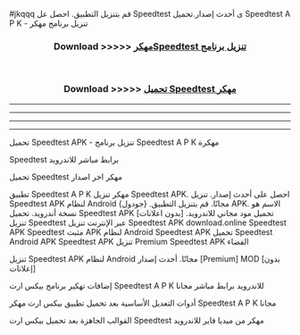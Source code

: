 #jkqqq قم بتنزيل التطبيق. احصل عل Speedtest  ى أحدث إصدار.تحميل Speedtest  A P K - تنزيل برنامج مهكر



<div align="center">
<h3>Download >>>>> <a href="https://ar-sites.web.app/?ar= Speedtest ">مهكرSpeedtest  تنزيل برنامج</a></h3><br>

<h3>Download >>>>> <a href="https://ar-sites.web.app/?ar= Speedtest ">تحميل Speedtest  مهكر</a></h3>
</div>


----------------------------------------------------------

----------------------------------------------------------

----------------------------------------------------------

----------------------------------------------------------


تحميل Speedtest  APK - تنزيل برنامج Speedtest  A P K مهكرة

Speedtest  برابط مباشر للاندرويد

تحميل Speedtest  مهكر اخر اصدار

تطبيق Speedtest  A P K مهكر
تنزيل Speedtest  APK. احصل على أحدث إصدار.
تنزيل Speedtest  APK لنظام Android مجانًا.
قم بتنزيل التطبيق. {جودول} APK. الاسم هو نسخة أندرويد.
تحميل Speedtest  APK [بدون اعلانات]
تحميل مود مجاني للاندرويد.
تنزيل Speedtest  عبر الإنترنت
تنزيل Speedtest  APK
download.online Speedtest  APK
Speedtest  مثبت APK لنظام Android
Speedtest  APK
تحميل Speedtest  Android APK
Speedtest  APK تنزيل Premium
Speedtest  APK الفضاء

تنزيل Speedtest  APK لنظام Android مجانًا. أحدث إصدار [Premium] MOD [بدون إعلانات]

إضافات تهكير برنامج بيكس ارت Speedtest  A P K للاندرويد برابط مباشر مجانا

أدوات التعديل الأساسية بعد تحميل تطبيق بيكس ارت مهكر Speedtest  A P K مجانا

القوالب الجاهزة بعد تحميل بيكس ارت Speedtest  مهكر من ميديا فاير للاندرويد



